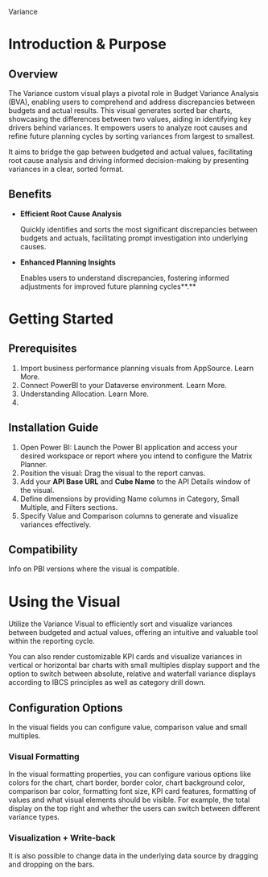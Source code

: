 Variance

# Introduction & Purpose

## Overview

The Variance custom visual plays a pivotal role in Budget Variance Analysis (BVA), enabling users to comprehend and address discrepancies between budgets and actual results. This visual generates sorted bar charts, showcasing the differences between two values, aiding in identifying key drivers behind variances. It empowers users to analyze root causes and refine future planning cycles by sorting variances from largest to smallest.

It aims to bridge the gap between budgeted and actual values, facilitating root cause analysis and driving informed decision-making by presenting variances in a clear, sorted format.

## Benefits

-   **Efficient Root Cause Analysis**

    Quickly identifies and sorts the most significant discrepancies between budgets and actuals, facilitating prompt investigation into underlying causes.

-   **Enhanced Planning Insights**

    Enables users to understand discrepancies, fostering informed adjustments for improved future planning cycles**.**

# Getting Started

## Prerequisites

1.  Import business performance planning visuals from AppSource. Learn More.
2.  Connect PowerBI to your Dataverse environment. Learn More.
3.  Understanding Allocation. Learn More.
4.  

## Installation Guide

1.  Open Power BI: Launch the Power BI application and access your desired workspace or report where you intend to configure the Matrix Planner.
2.  Position the visual: Drag the visual to the report canvas.
3.  Add your **API Base URL** and **Cube Name** to the API Details window of the visual.
4.  Define dimensions by providing Name columns in Category, Small Multiple, and Filters sections.
5.  Specify Value and Comparison columns to generate and visualize variances effectively.

## Compatibility

Info on PBI versions where the visual is compatible.

# Using the Visual

Utilize the Variance Visual to efficiently sort and visualize variances between budgeted and actual values, offering an intuitive and valuable tool within the reporting cycle.

You can also render customizable KPI cards and visualize variances in vertical or horizontal bar charts with small multiples display support and the option to switch between absolute, relative and waterfall variance displays according to IBCS principles as well as category drill down.

## Configuration Options

In the visual fields you can configure value, comparison value and small multiples.

### Visual Formatting

In the visual formatting properties, you can configure various options like colors for the chart, chart border, border color, chart background color, comparison bar color, formatting font size, KPI card features, formatting of values and what visual elements should be visible. For example, the total display on the top right and whether the users can switch between different variance types.

### Visualization + Write-back

It is also possible to change data in the underlying data source by dragging and dropping on the bars.
